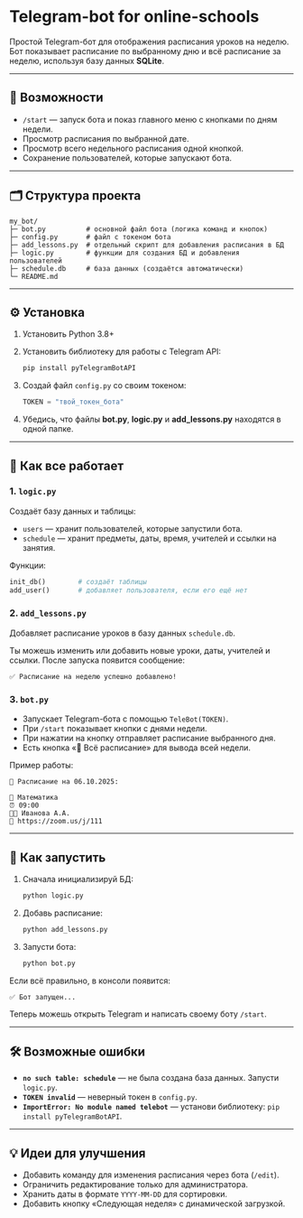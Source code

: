 # Telegram-bot for online-schools

Простой Telegram-бот для отображения расписания уроков на неделю.
Бот показывает расписание по выбранному дню и всё расписание за неделю, используя базу данных **SQLite**.

---

## 🎯 Возможности

* `/start` — запуск бота и показ главного меню с кнопками по дням недели.
* Просмотр расписания по выбранной дате.
* Просмотр всего недельного расписания одной кнопкой.
* Сохранение пользователей, которые запускают бота.

---

## 🗂 Структура проекта

```
my_bot/
├─ bot.py          # основной файл бота (логика команд и кнопок)
├─ config.py       # файл с токеном бота
├─ add_lessons.py  # отдельный скрипт для добавления расписания в БД
├─ logic.py        # функции для создания БД и добавления пользователей
├─ schedule.db     # база данных (создаётся автоматически)
└─ README.md
```

---

## ⚙️ Установка

1. Установить Python 3.8+
2. Установить библиотеку для работы с Telegram API:

   ```bash
   pip install pyTelegramBotAPI
   ```
3. Создай файл `config.py` со своим токеном:

   ```python
   TOKEN = "твой_токен_бота"
   ```
4. Убедись, что файлы **bot.py**, **logic.py** и **add_lessons.py** находятся в одной папке.

---

## 🧠 Как все работает

### 1. `logic.py`

Создаёт базу данных и таблицы:

* `users` — хранит пользователей, которые запустили бота.
* `schedule` — хранит предметы, даты, время, учителей и ссылки на занятия.

Функции:

```python
init_db()        # создаёт таблицы
add_user()       # добавляет пользователя, если его ещё нет
```

### 2. `add_lessons.py`

Добавляет расписание уроков в базу данных `schedule.db`.

Ты можешь изменить или добавить новые уроки, даты, учителей и ссылки.
После запуска появится сообщение:

```
✅ Расписание на неделю успешно добавлено!
```

### 3. `bot.py`

* Запускает Telegram-бота с помощью `TeleBot(TOKEN)`.
* При `/start` показывает кнопки с днями недели.
* При нажатии на кнопку отправляет расписание выбранного дня.
* Есть кнопка «📖 Всё расписание» для вывода всей недели.

Пример работы:

```
📅 Расписание на 06.10.2025:

📖 Математика
⏰ 09:00
👩‍🏫 Иванова А.А.
🔗 https://zoom.us/j/111
```

---

## 🚀 Как запустить

1. Сначала инициализируй БД:

   ```bash
   python logic.py
   ```


2. Добавь расписание:

   ```bash
   python add_lessons.py
   ```

3. Запусти бота:

   ```bash
   python bot.py
   ```

Если всё правильно, в консоли появится:

```
✅ Бот запущен...
```

Теперь можешь открыть Telegram и написать своему боту `/start`.

---

## 🛠 Возможные ошибки

* **`no such table: schedule`** — не была создана база данных. Запусти `logic.py`.
* **`TOKEN invalid`** — неверный токен в `config.py`.
* **`ImportError: No module named telebot`** — установи библиотеку:
  `pip install pyTelegramBotAPI`.

---

## 💡 Идеи для улучшения

* Добавить команду для изменения расписания через бота (`/edit`).
* Ограничить редактирование только для администратора.
* Хранить даты в формате `YYYY-MM-DD` для сортировки.
* Добавить кнопку «Следующая неделя» с динамической загрузкой.

